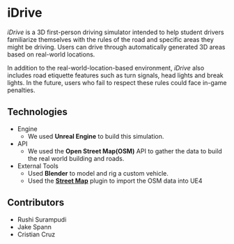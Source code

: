 # iDrive
*iDrive* is a 3D first-person driving simulator intended to help student drivers familiarize themselves with the rules of the road and specific areas they might be driving. Users can drive through automatically generated 3D areas based on real-world locations.

In addition to the real-world-location-based environment, *iDrive* also includes road etiquette features such as turn signals, head lights and break lights. In the future, users who fail to respect these rules could face in-game penalties.

## Technologies
* Engine 
  * We used **Unreal Engine** to build this simulation.
* API
  * We used the **Open Street Map(OSM)** API to gather the data to build the real world building and roads.
* External Tools
  * Used **Blender** to model and rig a custom vehicle.
  * Used the [**Street Map**](https://github.com/mbpictures/StreetMap) plugin to import the OSM data into UE4
  
## Contributors
* Rushi Surampudi
* Jake Spann
* Cristian Cruz
